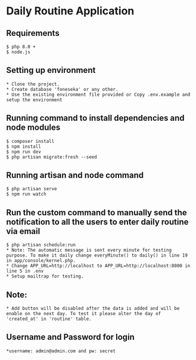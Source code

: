 # Daily Routine Application
## Requirements
    $ php 8.0 +
    $ node.js

## Setting up environment

    * Clone the project.
    * Create database 'foneseka' or any other.
    * Use the existing environment file provided or Copy .env.example and setup the environment
    
## Running command to install dependencies and node modules
    $ composer install
    $ npm install
    $ npm run dev
    $ php artisan migrate:fresh --seed

## Running artisan and node command
    $ php artisan serve
    $ npm run watch

## Run the custom command to manually send the notification to all the users to enter daily routine via email
    $ php artisan schedule:run
    * Note: The automatic message is sent every minute for testing purpose. To make it daily change everyMinute() to daily() in line 19 in app/console/kernel.php.
    * Change APP_URL=http://localhost to APP_URL=http://localhost:8000 in line 5 in .env
    * Setup mailtrap for testing.

## Note:
	* Add button will be disabled after the data is added and will be enable on the next day. To test it please alter the day of 'created_at' in 'routine' table.

## Username and Password for login
    *username: admin@admin.com and pw: secret

